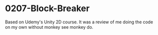 # 0207-Block-Breaker
Based on Udemy's Unity 2D course. It was a review of me doing the code on my own without monkey see monkey do.
